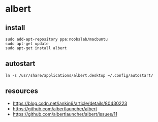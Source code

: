 # albert

## install
```shell
sudo add-apt-repository ppa:noobslab/macbuntu
sudo apt-get update
sudo apt-get install albert
```

## autostart
```shell
ln -s /usr/share/applications/albert.desktop ~/.config/autostart/
```

## resources
- https://blog.csdn.net/jankin6/article/details/80430223
- https://github.com/albertlauncher/albert
- https://github.com/albertlauncher/albert/issues/11
